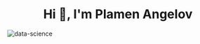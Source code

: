 <h1 align="center">Hi 👋, I'm Plamen Angelov</h1>





![data-science](https://user-images.githubusercontent.com/113591133/192652529-2df522c2-35a0-4af3-807b-c6ad9761384c.png)


